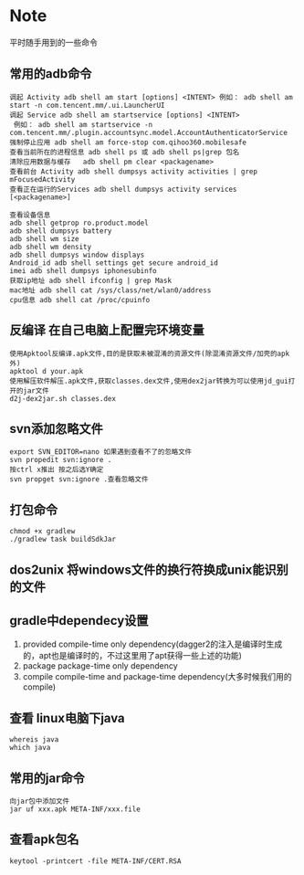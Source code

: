 # Note
平时随手用到的一些命令

## 常用的adb命令
```
调起 Activity adb shell am start [options] <INTENT> 例如： adb shell am start -n com.tencent.mm/.ui.LauncherUI
调起 Service adb shell am startservice [options] <INTENT> 
 例如： adb shell am startservice -n com.tencent.mm/.plugin.accountsync.model.AccountAuthenticatorService
强制停止应用 adb shell am force-stop com.qihoo360.mobilesafe
查看当前所在的进程信息 adb shell ps 或 adb shell ps|grep 包名 
清除应用数据与缓存   adb shell pm clear <packagename>
查看前台 Activity adb shell dumpsys activity activities | grep mFocusedActivity
查看正在运行的Services adb shell dumpsys activity services [<packagename>]

查看设备信息
adb shell getprop ro.product.model
adb shell dumpsys battery
adb shell wm size
adb shell wm density
adb shell dumpsys window displays
Android_id adb shell settings get secure android_id
imei adb shell dumpsys iphonesubinfo
获取ip地址 adb shell ifconfig | grep Mask
mac地址 adb shell cat /sys/class/net/wlan0/address
cpu信息 adb shell cat /proc/cpuinfo
```
## 反编译 在自己电脑上配置完环境变量
```
使用Apktool反编译.apk文件,目的是获取未被混淆的资源文件(除混淆资源文件/加壳的apk外)
apktool d your.apk
使用解压软件解压.apk文件,获取classes.dex文件,使用dex2jar转换为可以使用jd_gui打开的jar文件
d2j-dex2jar.sh classes.dex
```
## svn添加忽略文件
```
export SVN_EDITOR=nano 如果遇到查看不了的忽略文件
svn propedit svn:ignore .
按ctrl x推出 按之后选Y确定
svn propget svn:ignore .查看忽略文件
```
## 打包命令
```
chmod +x gradlew
./gradlew task buildSdkJar
```
## dos2unix 将windows文件的换行符换成unix能识别的文件

## gradle中dependecy设置
1.  provided  compile-time only dependency(dagger2的注入是编译时生成的，apt也是编译时的，不过这里用了apt获得一些上述的功能)
2.  package  package-time only dependency
3.  compile  compile-time and package-time dependency(大多时候我们用的compile)
## 查看 linux电脑下java
```
whereis java 
which java 
```
## 常用的jar命令
```
向jar包中添加文件
jar uf xxx.apk META-INF/xxx.file
```
## 查看apk包名
```
keytool -printcert -file META-INF/CERT.RSA
```
